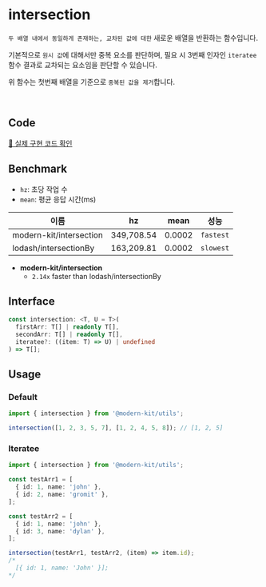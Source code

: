 # intersection

`두 배열 내에서 동일하게 존재하는, 교차된 값에 대한` 새로운 배열을 반환하는 함수입니다.

기본적으로 `원시 값`에 대해서만 중복 요소를 판단하며, 필요 시 3번째 인자인 `iteratee` 함수 결과로 교차되는 요소임을 판단할 수 있습니다.

위 함수는 첫번째 배열을 기준으로 `중복된 값을 제거`합니다.

<br />

## Code
[🔗 실제 구현 코드 확인](https://github.com/modern-agile-team/modern-kit/blob/main/packages/utils/src/array/intersection/index.ts)

## Benchmark
- `hz`: 초당 작업 수
- `mean`: 평균 응답 시간(ms)

|이름|hz|mean|성능|
|------|---|---|---|
|modern-kit/intersection|349,708.54|0.0002|`fastest`|
|lodash/intersectionBy|163,209.81|0.0002|`slowest`|

- **modern-kit/intersection**
  - `2.14x` faster than lodash/intersectionBy

## Interface
```ts title="typescript"
const intersection: <T, U = T>(
  firstArr: T[] | readonly T[],
  secondArr: T[] | readonly T[],
  iteratee?: ((item: T) => U) | undefined
) => T[];
```

## Usage
### Default
```ts title="typescript"
import { intersection } from '@modern-kit/utils';

intersection([1, 2, 3, 5, 7], [1, 2, 4, 5, 8]); // [1, 2, 5] 
```

### Iteratee
```ts title="typescript"
import { intersection } from '@modern-kit/utils';

const testArr1 = [
  { id: 1, name: 'john' },
  { id: 2, name: 'gromit' },
];

const testArr2 = [
  { id: 1, name: 'john' },
  { id: 3, name: 'dylan' },
];

intersection(testArr1, testArr2, (item) => item.id);
/*
  [{ id: 1, name: 'John' }];
*/
```